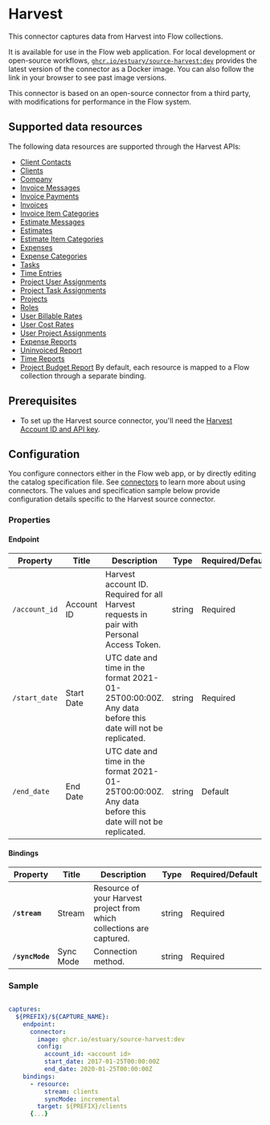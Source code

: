 
# Harvest

This connector captures data from Harvest into Flow collections.

It is available for use in the Flow web application. For local development or open-source workflows, [`ghcr.io/estuary/source-harvest:dev`](https://ghcr.io/estuary/source-harvest:dev) provides the latest version of the connector as a Docker image. You can also follow the link in your browser to see past image versions.

This connector is based on an open-source connector from a third party, with modifications for performance in the Flow system.

## Supported data resources

The following data resources are supported through the Harvest APIs:

* [Client Contacts](https://help.getharvest.com/api-v2/clients-api/clients/contacts/)
* [Clients](https://help.getharvest.com/api-v2/clients-api/clients/clients/)
* [Company](https://help.getharvest.com/api-v2/company-api/company/company/)
* [Invoice Messages](https://help.getharvest.com/api-v2/invoices-api/invoices/invoice-messages/)
* [Invoice Payments](https://help.getharvest.com/api-v2/invoices-api/invoices/invoice-payments/)
* [Invoices](https://help.getharvest.com/api-v2/invoices-api/invoices/invoices/)
* [Invoice Item Categories](https://help.getharvest.com/api-v2/invoices-api/invoices/invoice-item-categories/)
* [Estimate Messages](https://help.getharvest.com/api-v2/estimates-api/estimates/estimate-messages/)
* [Estimates](https://help.getharvest.com/api-v2/estimates-api/estimates/estimates/)
* [Estimate Item Categories](https://help.getharvest.com/api-v2/estimates-api/estimates/estimate-item-categories/)
* [Expenses](https://help.getharvest.com/api-v2/expenses-api/expenses/expenses/)
* [Expense Categories](https://help.getharvest.com/api-v2/expenses-api/expenses/expense-categories/)
* [Tasks](https://help.getharvest.com/api-v2/tasks-api/tasks/tasks/)
* [Time Entries](https://help.getharvest.com/api-v2/timesheets-api/timesheets/time-entries/)
* [Project User Assignments](https://help.getharvest.com/api-v2/projects-api/projects/user-assignments/)
* [Project Task Assignments](https://help.getharvest.com/api-v2/projects-api/projects/task-assignments/)
* [Projects](https://help.getharvest.com/api-v2/projects-api/projects/projects/)
* [Roles](https://help.getharvest.com/api-v2/roles-api/roles/roles/)
* [User Billable Rates](https://help.getharvest.com/api-v2/users-api/users/billable-rates/)
* [User Cost Rates](https://help.getharvest.com/api-v2/users-api/users/cost-rates/)
* [User Project Assignments](https://help.getharvest.com/api-v2/users-api/users/project-assignments/)
* [Expense Reports](https://help.getharvest.com/api-v2/reports-api/reports/expense-reports/)
* [Uninvoiced Report](https://help.getharvest.com/api-v2/reports-api/reports/uninvoiced-report/)
* [Time Reports](https://help.getharvest.com/api-v2/reports-api/reports/time-reports/)
* [Project Budget Report](https://help.getharvest.com/api-v2/reports-api/reports/project-budget-report/)
By default, each resource is mapped to a Flow collection through a separate binding.

## Prerequisites

* To set up the Harvest source connector, you'll need the [Harvest Account ID and API key](https://help.getharvest.com/api-v2/authentication-api/authentication/authentication/).

## Configuration

You configure connectors either in the Flow web app, or by directly editing the catalog specification file.
See [connectors](../../../concepts/connectors.md#using-connectors) to learn more about using connectors. The values and specification sample below provide configuration details specific to the Harvest source connector.

### Properties

#### Endpoint

| Property | Title | Description | Type | Required/Default |
|---|---|---|---|---|
| `/account_id` | Account ID | Harvest account ID. Required for all Harvest requests in pair with Personal Access Token. | string | Required |
| `/start_date` | Start Date | UTC date and time in the format 2021-01-25T00:00:00Z. Any data before this date will not be replicated. | string | Required |
| `/end_date` | End Date | UTC date and time in the format 2021-01-25T00:00:00Z. Any data before this date will not be replicated. | string | Default |

#### Bindings

| Property | Title | Description | Type | Required/Default |
|---|---|---|---|---|
| **`/stream`** | Stream | Resource of your Harvest project from which collections are captured. | string | Required |
| **`/syncMode`** | Sync Mode | Connection method. | string | Required |

### Sample

```yaml

captures:
  ${PREFIX}/${CAPTURE_NAME}:
    endpoint:
      connector:
        image: ghcr.io/estuary/source-harvest:dev
        config:
          account_id: <account id>
          start_date: 2017-01-25T00:00:00Z
          end_date: 2020-01-25T00:00:00Z
    bindings:
      - resource:
          stream: clients
          syncMode: incremental
        target: ${PREFIX}/clients
      {...}
```
